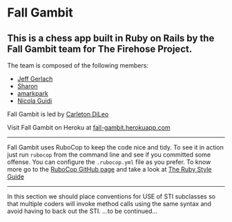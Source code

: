 Fall Gambit
===========
This is a chess app built in Ruby on Rails by the Fall Gambit team for The Firehose Project.
--------------------------------------------------------------------------------------------

The team is composed of the following members:

* [Jeff Gerlach](https://github.com/jeffgerlach)
* [Sharon](https://github.com/acodeinprogress)
* [amarkpark](https://github.com/amarkpark)
* [Nicola Guidi](https://github.com/nicolaguidi)

Fall Gambit is led by [Carleton DiLeo](https://github.com/cbdileo)

Visit Fall Gambit on Heroku at [fall-gambit.herokuapp.com](http://fall-gambit.herokuapp.com)

***

Fall Gambit uses RuboCop to keep the code nice and tidy.
To see it in action just run `rubocop` from the command line and see if you
committed some offense.
You can configure the `.rubocop.yml` file as you prefer.
To know more go to the [RuboCop GitHub page](https://github.com/bbatsov/rubocop)
and take a look at [The Ruby Style Guide](https://github.com/bbatsov/ruby-style-guide)

***

In this section we should place conventions for USE of STI subclasses so that multiple coders will invoke method calls using the same syntax and avoid having to back out the STI.  ...to be continued...